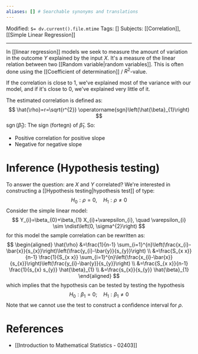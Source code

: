 ```yaml
---
aliases: [] # Searchable synonyms and translations
---
```

Modified: `$= dv.current().file.mtime`
Tags: []
Subjects: [[Correlation]], [[Simple Linear Regression]]
****
In [[linear regression]] models we seek to measure the amount of variation in the outcome $Y$ explained by the input $X$.  It's a measure of the linear relation between two [[Random variable|random variables]].
This is often done using the [[Coefficient of determination]] / $R^2$-value.

If the correlation is close to 1, we've explained most of the variance with our model, and if it's close to 0, we've explained very little of it.

The estimated correlation is defined as:
$$
\hat{\rho}=r=\sqrt{r^{2}} \operatorname{sgn}\left(\hat{\beta}_{1}\right)
$$
$\operatorname{sgn}\left(\hat{\beta}_{1}\right):$ The sign (fortegn) of $\hat{\beta}_{1}$.
So:
- Positive correlation for positive slope
- Negative for negative slope

# Inference (Hypothesis testing)
To answer the question: are $X$ and $Y$ correlated? 
We're interested in constructing a [[Hypothesis testing|hypothesis test]] of type:
$$
H_{0}: \rho=0, \quad H_{1}: \rho \neq 0
$$
Consider the simple linear model:
$$
Y_{i}=\beta_{0}+\beta_{1} X_{i}+\varepsilon_{i}, \quad \varepsilon_{i} \sim \ndist\left(0, \sigma^{2}\right)
$$
for this model the sample correlation can be rewritten as:
$$
\begin{aligned}
\hat{\rho} &=\frac{1}{n-1} \sum_{i=1}^{n}\left(\frac{x_{i}-\bar{x}}{s_{x}}\right)\left(\frac{y_{i}-\bar{y}}{s_{y}}\right) \\
&=\frac{S_{x x}}{n-1} \frac{1}{S_{x x}} \sum_{i=1}^{n}\left(\frac{x_{i}-\bar{x}}{s_{x}}\right)\left(\frac{y_{i}-\bar{y}}{s_{y}}\right) \\
&=\frac{S_{x x}}{n-1} \frac{1}{s_{x} s_{y}} \hat{\beta}_{1} \\
&=\frac{s_{x}}{s_{y}} \hat{\beta}_{1}
\end{aligned}
$$
which implies that the hypothesis can be tested by testing the hypothesis
$$
H_{0}: \beta_{1}=0 ; \quad H_{1}: \beta_{1} \neq 0
$$
Note that we cannot use the test to construct a confidence interval for $\rho$.
# References
- [[Introduction to Mathematical Statistics - 02403]]